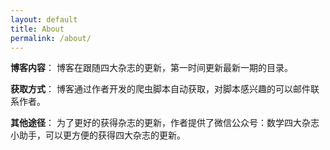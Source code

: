 ```yaml
---
layout: default
title: About
permalink: /about/
---
```


**博客内容**：
博客在跟随四大杂志的更新，第一时间更新最新一期的目录。

**获取方式**：
博客通过作者开发的爬虫脚本自动获取，对脚本感兴趣的可以邮件联系作者。

**其他途径**：
为了更好的获得杂志的更新，作者提供了微信公众号：数学四大杂志小助手，可以更方便的获得四大杂志的更新。
